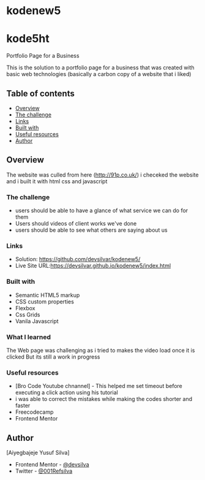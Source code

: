 # kodenew5
# kode5ht

Portfolio Page for a Business

This is the solution to a portfolio page for a business that was created with basic web technologies (basically a carbon copy of a website that i liked)


## Table of contents
 - [Overview](#overview)
  - [The challenge](#the-challenge)
  - [Links](#links)
  - [Built with](#built-with)
  - [Useful resources](#useful-resources)
- [Author](#author)



## Overview
The website was culled from here (http://91p.co.uk/) i checeked the website and i built it with html css and javascript

### The challenge

- users should be able to have a glance of what service we can do for them
- Users should videos of client works we've done
- users should be able to see what others are saying about us



### Links
- Solution: https://github.com/devsilvar/kodenew5/
- Live Site URL:https://devsilvar.github.io/kodenew5/index.html



### Built with

- Semantic HTML5 markup
- CSS custom properties
- Flexbox
- Css Grids
- Vanila Javascript


### What I learned
The Web page was challenging as i tried to makes the video load once it is clicked But its still a work in progress



### Useful resources
- [Bro Code Youtube chnannel] - This helped me set timeout before executing a click action using his tutorial 
- i was able to correct the mistakes while making the codes shorter and faster
- Freecodecamp
- Frontend Mentor


## Author
 [Aiyegbajeje Yusuf Silva]
- Frontend Mentor - [@devsilva](https://www.frontendmentor.io/profile/devsilva)
- Twitter - [@001Refsilva](https://www.twitter.com/001Refsilva)




